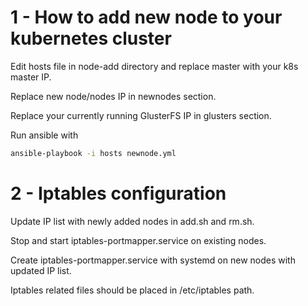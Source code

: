 # 1 - How to add new node to your kubernetes cluster
Edit hosts file in node-add directory and replace master with your k8s master IP.

Replace new node/nodes IP in newnodes section.

Replace your currently running GlusterFS IP in glusters section.

Run ansible with
```bash
ansible-playbook -i hosts newnode.yml
```
# 2 - Iptables configuration
Update IP list with newly added nodes in add.sh and rm.sh.

Stop and start iptables-portmapper.service on existing nodes.

Create iptables-portmapper.service with systemd on new nodes with updated IP list.

Iptables related files should be placed in /etc/iptables path.
